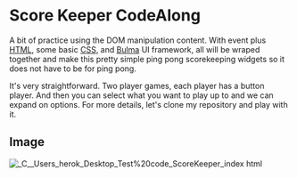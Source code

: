 # Score Keeper CodeAlong

A bit of practice using the DOM manipulation content. With event plus [HTML](https://developer.mozilla.org/en-US/docs/Learn/Getting_started_with_the_web/HTML_basics), some basic [CSS](https://developer.mozilla.org/en-US/docs/Web/CSS), and [Bulma](https://bulma.io/) UI framework, all will be wraped together and make this pretty simple ping pong scorekeeping widgets so it does not have to be for ping pong.

It's very straightforward. Two player games, each player has a button player. And then you can select what you want to play up to and we can expand on options. For more details, let's clone my repository and play with it.

## Image

![_C__Users_herok_Desktop_Test%20code_ScoreKeeper_index html](https://user-images.githubusercontent.com/70292131/182227485-cf31cea0-c527-47fb-86f2-c9bbffd91abf.png)
